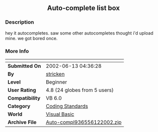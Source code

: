 ﻿<div align="center">

## Auto\-complete list box


</div>

### Description

hey it autocompletes. saw some other autocompletes thought i'd upload mine. we got bored once.
 
### More Info
 


<span>             |<span>
---                |---
**Submitted On**   |2002-06-13 04:36:28
**By**             |[stricken](https://github.com/Planet-Source-Code/PSCIndex/blob/master/ByAuthor/stricken.md)
**Level**          |Beginner
**User Rating**    |4.8 (24 globes from 5 users)
**Compatibility**  |VB 6\.0
**Category**       |[Coding Standards](https://github.com/Planet-Source-Code/PSCIndex/blob/master/ByCategory/coding-standards__1-43.md)
**World**          |[Visual Basic](https://github.com/Planet-Source-Code/PSCIndex/blob/master/ByWorld/visual-basic.md)
**Archive File**   |[Auto\-compl936556122002\.zip](https://github.com/Planet-Source-Code/stricken-auto-complete-list-box__1-35765/archive/master.zip)








